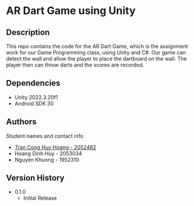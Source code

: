 # AR Dart Game using Unity

## Description
This repo contains the code for the AR Dart Game, which is the assignment work for our Game Programming class, using Unity and C#. Our game can detect the wall and allow the player to place the dartboard on the wall. The player then can throw darts and the scores are recorded.

## Dependencies

* Unity 2022.3.20f1
* Android SDK 30


## Authors

Student names and contact info
 
* [Tran Cong Huy Hoang - 2052482](hoang.tran12902@hcmut.edu.vn)
* Hoang Dinh Huy - 2053034
* Nguyen Khuong - 1952310

## Version History

* 0.1.0
    * Initial Release

<!-- ## License

This project is licensed under the MIT License - see the LICENSE.md file for details -->

<!-- ## Acknowledgments -->
<!--
* [awesome-readme](https://github.com/matiassingers/awesome-readme) -->
